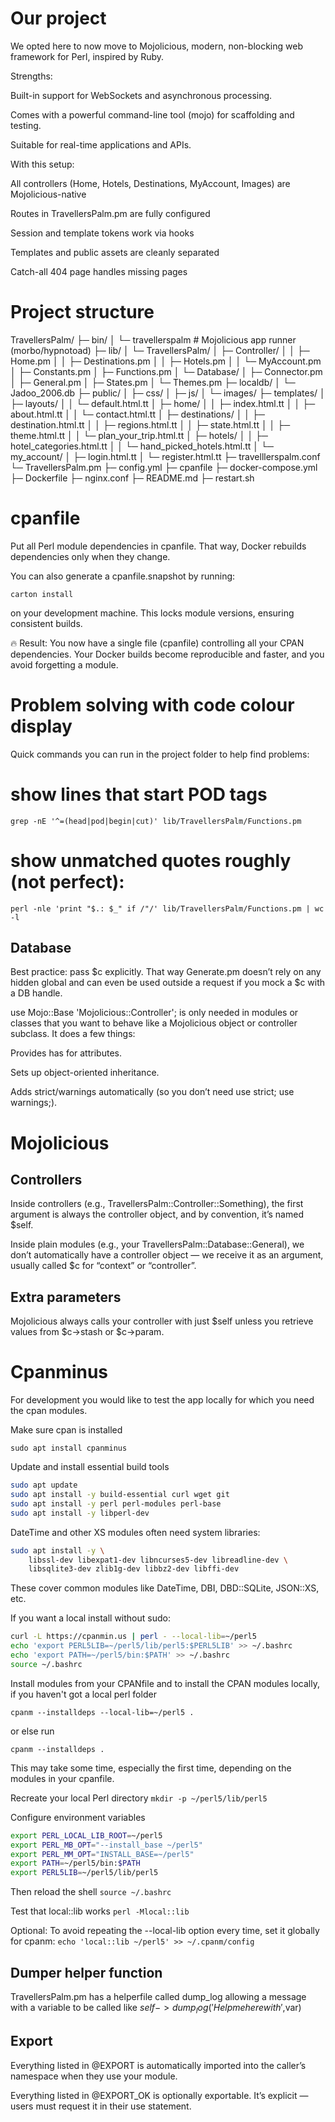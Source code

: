 # Our project
We opted here to now move to Mojolicious, modern, non-blocking web framework for Perl, inspired by Ruby.

Strengths:

Built-in support for WebSockets and asynchronous processing.

Comes with a powerful command-line tool (mojo) for scaffolding and testing.

Suitable for real-time applications and APIs.

With this setup:

All controllers (Home, Hotels, Destinations, MyAccount, Images) are Mojolicious-native

Routes in TravellersPalm.pm are fully configured

Session and template tokens work via hooks

Templates and public assets are cleanly separated

Catch-all 404 page handles missing pages

# Project structure
TravellersPalm/
├─ bin/
│   └─ travellerspalm  # Mojolicious app runner (morbo/hypnotoad)
├─ lib/
│   └─ TravellersPalm/
│       ├─ Controller/
│       │   ├─ Home.pm
│       │   ├─ Destinations.pm
│       │   ├─ Hotels.pm
│       │   └─ MyAccount.pm
│       ├─ Constants.pm
│       ├─ Functions.pm
│       └─ Database/
│           ├─ Connector.pm
│           ├─ General.pm
│           ├─ States.pm
│           └─ Themes.pm
├─ localdb/
│   └─ Jadoo_2006.db
├─ public/
│   ├─ css/
│   ├─ js/
│   └─ images/
├─ templates/
│   ├─ layouts/
│   │   └─ default.html.tt
│   ├─ home/
│   │   ├─ index.html.tt
│   │   ├─ about.html.tt
│   │   └─ contact.html.tt
│   ├─ destinations/
│   │   ├─ destination.html.tt
│   │   ├─ regions.html.tt
│   │   ├─ state.html.tt
│   │   ├─ theme.html.tt
│   │   └─ plan_your_trip.html.tt
│   ├─ hotels/
│   │   ├─ hotel_categories.html.tt
│   │   └─ hand_picked_hotels.html.tt
│   └─ my_account/
│       ├─ login.html.tt
│       └─ register.html.tt
├─ travelllerspalm.conf
└─ TravellersPalm.pm
├─ config.yml
├─ cpanfile
├─ docker-compose.yml
├─ Dockerfile
├─ nginx.conf
├─ README.md
├─ restart.sh

# cpanfile
Put all Perl module dependencies in cpanfile. That way, Docker rebuilds dependencies only when they change.

You can also generate a cpanfile.snapshot by running:

``` carton install ```

on your development machine. This locks module versions, ensuring consistent builds.

🔥 Result:
You now have a single file (cpanfile) controlling all your CPAN dependencies.
Your Docker builds become reproducible and faster, and you avoid forgetting a module.

# Problem solving with code colour display
Quick commands you can run in the project folder to help find problems:
# show lines that start POD tags
```grep -nE '^=(head|pod|begin|cut)' lib/TravellersPalm/Functions.pm```

# show unmatched quotes roughly (not perfect):
```perl -nle 'print "$.: $_" if /"/' lib/TravellersPalm/Functions.pm | wc -l ```

## Database
Best practice: pass $c explicitly. That way Generate.pm doesn’t rely on any hidden global and can even be used outside a request if you mock a $c with a DB handle.

use Mojo::Base 'Mojolicious::Controller'; is only needed in modules or classes that you want to behave like a Mojolicious object or controller subclass. It does a few things:

Provides has for attributes.

Sets up object-oriented inheritance.

Adds strict/warnings automatically (so you don’t need use strict; use warnings;).

# Mojolicious

## Controllers
Inside controllers (e.g., TravellersPalm::Controller::Something),
the first argument is always the controller object, and by convention, it’s named $self.

Inside plain modules (e.g., your TravellersPalm::Database::General), we don’t automatically have a controller object — we receive it as an argument, usually called $c for “context” or “controller”.

## Extra parameters
Mojolicious always calls your controller with just $self unless you retrieve values from $c->stash or $c->param.

# Cpanminus
For development you would like to test the app locally for which you need the cpan modules. 

Make sure cpan is installed 

```sudo apt install cpanminus```

Update and install essential build tools
```bash
sudo apt update
sudo apt install -y build-essential curl wget git
sudo apt install -y perl perl-modules perl-base
sudo apt install -y libperl-dev 
```

DateTime and other XS modules often need system libraries:
```bash
sudo apt install -y \
    libssl-dev libexpat1-dev libncurses5-dev libreadline-dev \
    libsqlite3-dev zlib1g-dev libbz2-dev libffi-dev
```
These cover common modules like DateTime, DBI, DBD::SQLite, JSON::XS, etc.

If you want a local install without sudo:
```bash
curl -L https://cpanmin.us | perl - --local-lib=~/perl5
echo 'export PERL5LIB=~/perl5/lib/perl5:$PERL5LIB' >> ~/.bashrc
echo 'export PATH=~/perl5/bin:$PATH' >> ~/.bashrc
source ~/.bashrc
```
Install modules from your CPANfile and to install the CPAN modules locally, if you haven't got a local perl folder

```cpanm --installdeps --local-lib=~/perl5 . ```

or else run

```cpanm --installdeps . ```

This may take some time, especially the first time, depending on the modules in your cpanfile. 


Recreate your local Perl directory
```mkdir -p ~/perl5/lib/perl5```

Configure environment variables
```bash
export PERL_LOCAL_LIB_ROOT=~/perl5
export PERL_MB_OPT="--install_base ~/perl5"
export PERL_MM_OPT="INSTALL_BASE=~/perl5"
export PATH=~/perl5/bin:$PATH
export PERL5LIB=~/perl5/lib/perl5
```
Then reload the shell
```source ~/.bashrc```

Test that local::lib works
```perl -Mlocal::lib```

Optional: To avoid repeating the --local-lib option every time, set it globally for cpanm:
```echo 'local::lib ~/perl5' >> ~/.cpanm/config ```

## Dumper helper function
TravellersPalm.pm has a helperfile called dump_log allowing a message with a variable to be called like $self->dump_log('Help me here with ',$var)

## Export
Everything listed in @EXPORT is automatically imported into the caller’s namespace when they use your module.

Everything listed in @EXPORT_OK is optionally exportable. It’s explicit — users must request it in their use statement.